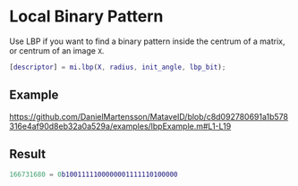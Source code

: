 # Local Binary Pattern
Use LBP if you want to find a binary pattern inside the centrum of a matrix, or centrum of an image `X`.

```matlab
[descriptor] = mi.lbp(X, radius, init_angle, lbp_bit);
```

## Example

https://github.com/DanielMartensson/MataveID/blob/c8d092780691a1b578316e4af90d8eb32a0a529a/examples/lbpExample.m#L1-L19

## Result

```matlab
166731680 = 0b1001111100000001111110100000
```
